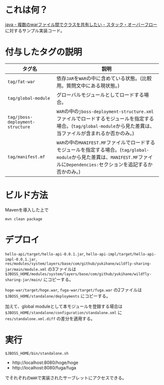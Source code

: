 # これは何？

[java - 複数のwarファイル間でクラスを共有したい - スタック・オーバーフロー](https://ja.stackoverflow.com/questions/40105/)
に対するサンプル実装コード。

# 付与したタグの説明

|タグ名|説明|
|---|---|
|`tag/fat-war`|依存`JAR`を`WAR`の中に含めている状態。(比較用。質問文中にある現状態。)|
|`tag/global-module`|グローバルモジュールとしてロードする場合。|
|`tag/jboss-deployment-structure`|`WAR`の中の`jboss-deployment-structure.xml`ファイルでロードするモジュールを指定する場合。(`tag/global-module`から見た差異は、当ファイルが含まれるか否かのみ。)|
|`tag/manifest.mf`|`WAR`の中の`MANIFEST.MF`ファイルでロードするモジュールを指定する場合。(`tag/global-module`から見た差異は、`MANIFEST.MF`ファイルに`Dependencies:`セクションを追記するか否かのみ。)|

# ビルド方法

Mavenを導入した上で

    mvn clean package

# デプロイ

`hello-api/target/hello-api-0.0.1.jar`, `hello-api-impl/target/hello-api-impl-0.0.1.jar`, `res/modules/system/layers/base/com/github/yukihane/wildfly-sharing-jar/main/module.xml`
の3ファイルは
`$JBOSS_HOME/modules/system/layers/base/com/github/yukihane/wildfly-sharing-jar/main/`
にコピーする。

`hoge-war/target/hoge.war`, `fuga-war/target/fuga.war` の2ファイルは
`$JBOSS_HOME/standalone/deployments` にコピーする。

加えて、global moduleとして本モジュールを登録する場合は
`$JBOSS_HOME/standalone/configuration/standalone.xml` に
`res/standalone.xml.diff` の差分を適用する。

# 実行

    $JBOSS_HOME/bin/standalone.sh

- http://localhost:8080/hoge/hoge
- http://localhost:8080/fuga/fuga

でそれぞれの`WAR`で実装されたサーブレットにアクセスできる。
